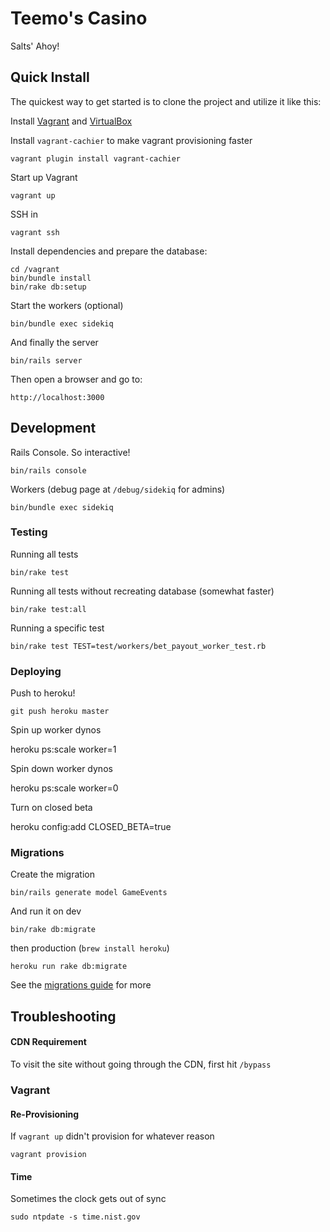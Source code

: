 # Teemo's Casino

Salts' Ahoy!

## Quick Install
  The quickest way to get started is to clone the project and utilize it like this:

  Install [Vagrant](http://www.vagrantup.com/downloads.html) and [VirtualBox](https://www.virtualbox.org/wiki/Downloads)

  Install `vagrant-cachier` to make vagrant provisioning faster

    vagrant plugin install vagrant-cachier

  Start up Vagrant

    vagrant up

  SSH in

    vagrant ssh

  Install dependencies and prepare the database:

    cd /vagrant
    bin/bundle install
    bin/rake db:setup

  Start the workers (optional)

    bin/bundle exec sidekiq

  And finally the server

    bin/rails server

  Then open a browser and go to:

    http://localhost:3000

## Development

  Rails Console. So interactive!

    bin/rails console

  Workers (debug page at `/debug/sidekiq` for admins)

    bin/bundle exec sidekiq

### Testing

  Running all tests

    bin/rake test

  Running all tests without recreating database (somewhat faster)

    bin/rake test:all

  Running a specific test

    bin/rake test TEST=test/workers/bet_payout_worker_test.rb

### Deploying

Push to heroku!

    git push heroku master

Spin up worker dynos

  heroku ps:scale worker=1

Spin down worker dynos

  heroku ps:scale worker=0

Turn on closed beta

  heroku config:add CLOSED_BETA=true

### Migrations

Create the migration

    bin/rails generate model GameEvents

And run it on dev

    bin/rake db:migrate

then production (`brew install heroku`)

    heroku run rake db:migrate

See the [migrations guide](http://guides.rubyonrails.org/migrations.html) for more

## Troubleshooting

#### CDN Requirement

  To visit the site without going through the CDN, first hit `/bypass`

### Vagrant

#### Re-Provisioning

  If `vagrant up` didn't provision for whatever reason

    vagrant provision

#### Time

  Sometimes the clock gets out of sync

    sudo ntpdate -s time.nist.gov
